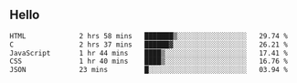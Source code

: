 ## Hello
<!--START_SECTION:waka-->

```txt
HTML             2 hrs 58 mins   ███████▒░░░░░░░░░░░░░░░░░   29.74 %
C                2 hrs 37 mins   ██████▓░░░░░░░░░░░░░░░░░░   26.21 %
JavaScript       1 hr 44 mins    ████▒░░░░░░░░░░░░░░░░░░░░   17.41 %
CSS              1 hr 40 mins    ████▒░░░░░░░░░░░░░░░░░░░░   16.76 %
JSON             23 mins         █░░░░░░░░░░░░░░░░░░░░░░░░   03.94 %
```

<!--END_SECTION:waka-->
